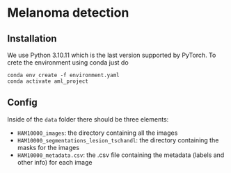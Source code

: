 # Melanoma detection

## Installation

We use Python 3.10.11 which is the last version supported by PyTorch. To crete the environment using conda just do

```
conda env create -f environment.yaml
conda activate aml_project
```

## Config

Inside of the `data` folder there should be three elements:

-   `HAM10000_images`: the directory containing all the images
-   `HAM10000_segmentations_lesion_tschandl`: the directory containing the masks for the images
-   `HAM10000_metadata.csv`: the .csv file containing the metadata (labels and other info) for each image
